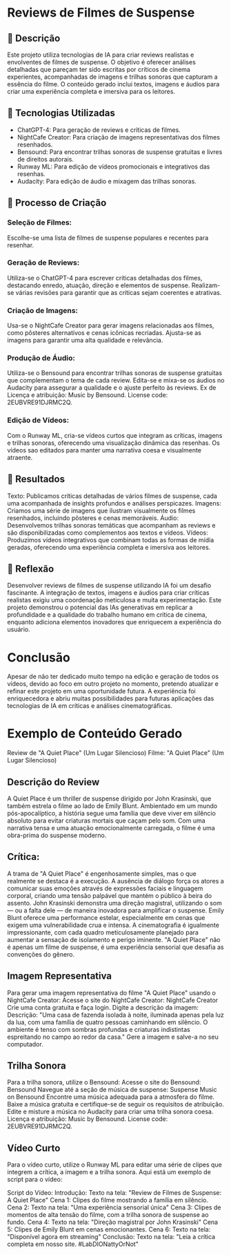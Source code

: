 # Reviews de Filmes de Suspense

## 📒 Descrição
Este projeto utiliza tecnologias de IA para criar reviews realistas e envolventes de filmes de suspense. O objetivo é oferecer análises detalhadas que pareçam ter sido escritas por críticos de cinema experientes, acompanhadas de imagens e trilhas sonoras que capturam a essência do filme. O conteúdo gerado inclui textos, imagens e áudios para criar uma experiência completa e imersiva para os leitores.

## 🤖 Tecnologias Utilizadas
- ChatGPT-4: Para geração de reviews e críticas de filmes.
- NightCafe Creator: Para criação de imagens representativas dos filmes resenhados.
- Bensound: Para encontrar trilhas sonoras de suspense gratuitas e livres de direitos autorais.
- Runway ML: Para edição de vídeos promocionais e integrativos das resenhas.
- Audacity: Para edição de áudio e mixagem das trilhas sonoras.

## 🧐 Processo de Criação
### Seleção de Filmes:
Escolhe-se uma lista de filmes de suspense populares e recentes para resenhar.

### Geração de Reviews:
Utiliza-se o ChatGPT-4 para escrever críticas detalhadas dos filmes, destacando enredo, atuação, direção e elementos de suspense. Realizam-se várias revisões para garantir que as críticas sejam coerentes e atrativas.

### Criação de Imagens:
Usa-se o NightCafe Creator para gerar imagens relacionadas aos filmes, como pôsteres alternativos e cenas icônicas recriadas. Ajusta-se as imagens para garantir uma alta qualidade e relevância.

### Produção de Áudio:
Utiliza-se o Bensound para encontrar trilhas sonoras de suspense gratuitas que complementam o tema de cada review. Edita-se e mixa-se os áudios no Audacity para assegurar a qualidade e o ajuste perfeito às reviews. Ex de Licença e atribuição: Music by Bensound. License code: 2EUBVRE91DJRMC2Q.

### Edição de Vídeos:
Com o Runway ML, cria-se vídeos curtos que integram as críticas, imagens e trilhas sonoras, oferecendo uma visualização dinâmica das resenhas. Os vídeos sao editados para manter uma narrativa coesa e visualmente atraente.

## 🚀 Resultados
Texto: Publicamos críticas detalhadas de vários filmes de suspense, cada uma acompanhada de insights profundos e análises perspicazes.
Imagens: Criamos uma série de imagens que ilustram visualmente os filmes resenhados, incluindo pôsteres e cenas memoráveis.
Áudio: Desenvolvemos trilhas sonoras temáticas que acompanham as reviews e são disponibilizadas como complementos aos textos e vídeos.
Vídeos: Produzimos vídeos integrativos que combinam todas as formas de mídia geradas, oferecendo uma experiência completa e imersiva aos leitores.

## 💭 Reflexão
Desenvolver reviews de filmes de suspense utilizando IA foi um desafio fascinante. A integração de textos, imagens e áudios para criar críticas realistas exigiu uma coordenação meticulosa e muita experimentação. Este projeto demonstrou o potencial das IAs generativas em replicar a profundidade e a qualidade do trabalho humano em crítica de cinema, enquanto adiciona elementos inovadores que enriquecem a experiência do usuário.

# Conclusão
Apesar de não ter dedicado muito tempo na edição e geração de todos os vídeos, devido ao foco em outro projeto no momento, pretendo atualizar e refinar este projeto em uma oportunidade futura. A experiência foi enriquecedora e abriu muitas possibilidades para futuras aplicações das tecnologias de IA em críticas e análises cinematográficas.


# Exemplo de Conteúdo Gerado
Review de "A Quiet Place" (Um Lugar Silencioso)
Filme: "A Quiet Place" (Um Lugar Silencioso)

## Descrição do Review
A Quiet Place é um thriller de suspense dirigido por John Krasinski, que também estrela o filme ao lado de Emily Blunt. Ambientado em um mundo pós-apocalíptico, a história segue uma família que deve viver em silêncio absoluto para evitar criaturas mortais que caçam pelo som. Com uma narrativa tensa e uma atuação emocionalmente carregada, o filme é uma obra-prima do suspense moderno.

## Crítica:
A trama de "A Quiet Place" é engenhosamente simples, mas o que realmente se destaca é a execução. A ausência de diálogo força os atores a comunicar suas emoções através de expressões faciais e linguagem corporal, criando uma tensão palpável que mantém o público à beira do assento. John Krasinski demonstra uma direção magistral, utilizando o som — ou a falta dele — de maneira inovadora para amplificar o suspense. Emily Blunt oferece uma performance estelar, especialmente em cenas que exigem uma vulnerabilidade crua e intensa. A cinematografia é igualmente impressionante, com cada quadro meticulosamente planejado para aumentar a sensação de isolamento e perigo iminente. "A Quiet Place" não é apenas um filme de suspense, é uma experiência sensorial que desafia as convenções do gênero.

## Imagem Representativa
Para gerar uma imagem representativa do filme "A Quiet Place" usando o NightCafe Creator:
Acesse o site do NightCafe Creator: NightCafe Creator
Crie uma conta gratuita e faça login.
Digite a descrição da imagem:
Descrição: "Uma casa de fazenda isolada à noite, iluminada apenas pela luz da lua, com uma família de quatro pessoas caminhando em silêncio. O ambiente é tenso com sombras profundas e criaturas indistintas espreitando no campo ao redor da casa."
Gere a imagem e salve-a no seu computador.

## Trilha Sonora
Para a trilha sonora, utilize o Bensound:
Acesse o site do Bensound: Bensound
Navegue até a seção de música de suspense: Suspense Music on Bensound
Encontre uma música adequada para a atmosfera do filme.
Baixe a música gratuita e certifique-se de seguir os requisitos de atribuição.
Edite e misture a música no Audacity para criar uma trilha sonora coesa.
Licença e atribuição: Music by Bensound. License code: 2EUBVRE91DJRMC2Q.

## Vídeo Curto
Para o vídeo curto, utilize o Runway ML para editar uma série de clipes que integrem a crítica, a imagem e a trilha sonora. Aqui está um exemplo de script para o vídeo:

Script do Vídeo:
Introdução: Texto na tela: "Review de Filmes de Suspense: A Quiet Place"
Cena 1: Clipes do filme mostrando a família em silêncio.
Cena 2: Texto na tela: "Uma experiência sensorial única"
Cena 3: Clipes de momentos de alta tensão do filme, com a trilha sonora de suspense ao fundo.
Cena 4: Texto na tela: "Direção magistral por John Krasinski"
Cena 5: Clipes de Emily Blunt em cenas emocionantes.
Cena 6: Texto na tela: "Disponível agora em streaming"
Conclusão: Texto na tela: "Leia a crítica completa em nosso site. #LabDIONattyOrNot"

